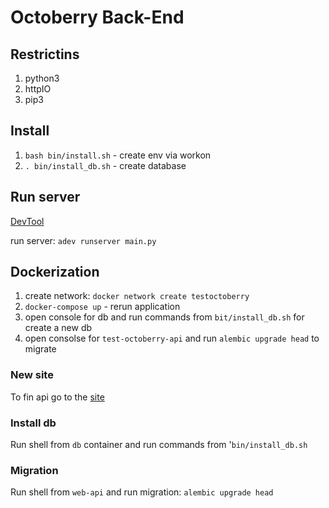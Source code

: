 # Octoberry Back-End

## Restrictins

1. python3
1. httpIO
1. pip3

## Install

1. `bash bin/install.sh` - create env via workon
1. `. bin/install_db.sh` - create database

## Run server

[DevTool](https://github.com/aio-libs/aiohttp-devtools#runserver)

run server: `adev runserver main.py`

## Dockerization

1. create network: `docker network create testoctoberry`
1. `docker-compose up` - rerun application
1. open console for db and run commands from `bit/install_db.sh` for create a new db
1. open consolse for `test-octoberry-api` and run `alembic upgrade head` to migrate

### New site

To fin api go to the [site](http://localhost:8001/api/doc)

### Install db

Run shell from `db` container and run commands from '`bin/install_db.sh`

### Migration

Run shell from `web-api` and run migration: `alembic upgrade head`
